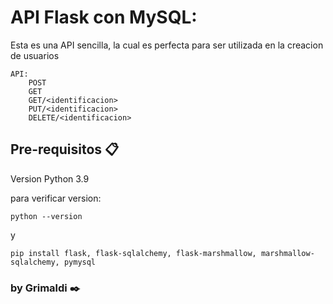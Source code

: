 # API Flask con MySQL:

Esta es una API sencilla, la cual es perfecta para ser utilizada en la creacion de usuarios
```
API:
    POST
    GET
    GET/<identificacion>
    PUT/<identificacion>
    DELETE/<identificacion>
```
## Pre-requisitos 📋

Version Python 3.9

para verificar version:

```
python --version
```
y
```
pip install flask, flask-sqlalchemy, flask-marshmallow, marshmallow-sqlalchemy, pymysql
```
### by Grimaldi ✒️
